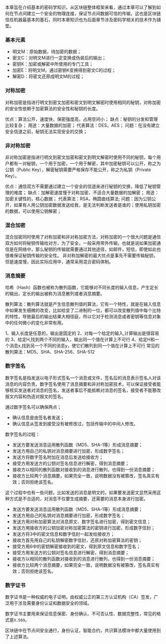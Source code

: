 本章旨在介绍基本的密码学知识，从区块链整体框架来看，通过本章可以了解到如何在节点间建立一个安全的物理连接，保证节点间数据可信的传输，这也是区块链信任机器最基本的基石，同时本章知识也为后面章节涉及密码学相关的技术作为铺垫。

### 基本元素
- 明文M：原始数据，待加密的数据；
- 密文C：对明文M进行一定变换或伪装后的输出；
- 密钥K：加密或解密中所使用的专门工具；
- 加密E：将明文M，通过密钥K变换得到密文C的过程；
- 解密D：将密文还原成明文M的过程；

### 对称加密
对称加密是指进行明文到密文加密和密文到明文解密时使用相同的秘钥，对称加密的安全性依赖于加密算法的安全性和秘钥的长度。

优点：算法公开，速度快，保密强度高，占用空间小；
缺点：秘钥的分发和管理比较复杂；
用途：大量数据的加密；
代表算法：DES，AES；
问题：在没有建立安全信道之前，秘钥无法实现安全的交换；

### 非对称加密
非对称加密是指进行明文到密文加密和密文到明文解密时使用不同的秘钥，每个用户都有一对秘钥，一个用于加密，一个用于解密，其中加密秘钥可以公开，称之为公钥（Public Key），解密秘钥需要严格保存不能公开，称之为私钥（Private Key）。


优点：通信双方不需要通过建立一个安全的信道来进行秘钥的交换，降低了秘钥管理的难度；
缺点：加解密速度慢于对称加密，不适合大量数据的加解密；
用途：加密关键性的，核心数据；
代表算法：RSA，椭圆曲线算法;
问题：因为公钥公开，如果有人用公钥加密数据发送给我，是无法判断发送者是谁的；使用私钥加密的数据，可以使用公钥解密；

### 混合加密
混合加密同时使用了对称加密和非对称加密方法，对称加密的一个很大问题是通信双方如何将秘钥传输给对方，为了安全，一般采用带外传输，也就是说如果加密通信是在网络中，那么秘钥的传输就需要通过其他途径，如邮件，短信，即使如此也很难保证秘钥传输的安全性。
非对称加解密的最大优点是事先不需要传输秘钥，但是速度慢，因此实际应用中，通常采用混合密码体制。

### 消息摘要
哈希（Hash）函数也被称为散列函数，它能够对不同长度的输入信息，产生定长的输出，定长的输出被称为消息散列或者消息摘要。

散列算法：散列算法就是产生信息散列值的算法，它有一个特性，就是在输入信息中如果发生细微的改变，比如给变了二进制的一位，都可以改变散列值中每个比特的特性，导致最后的输出结果大相径庭，所以它对于检测消息或者密钥等信息对象中的任何微小的变化非常有用。

1、输入长度是任意的，输出是固定的
2、对每一个给定的输入,计算输出是很容易的
3、给定H,找到两个不同的输入，输出同一个值在计算上不可行
4、给定H和一个消息x,找到另一个不同的消息y，使它们散列到同一个值在计算上不可行
常见的散列算法：MD5、SHA、SHA-256、SHA-512

### 数字签名
数字签名是指发送以电子形式签名一个消息或文件，签名后的消息表示签名人对该消息的内容负责。数字签名使用了消息摘要和非对称加密技术，可以保证接受者能够核实发送者对消息的签名，发送者事后不能抵赖对消息的签名，接受者不能篡改报文内容和伪造对报文的签名。

通过数字签名可以确保两点；
- 确认信息是由签名者发送；
- 确认信息从签发到接受没有被修改过，包括传输中的中间人修改。

数字签名的过程：
- 发送方要发送消息运用散列函数（MD5、SHA-1等）形成消息摘要；
- 发送方用自己的私钥对消息摘要进行加密，形成数字签名；
- 发送方将数字签名附加在消息后发送给接收方；
- 接受方用发送方的公钥对签名信息进行解密，得到消息摘要；
- 接收方以相同的散列函数对接收到的消息进行散列，也得到一份消息摘要；
- 接收方比较两个消息摘要，如果完全一致，说明数据没有被篡改，签名真实有效；否则拒绝该签名。

这个过程中也有一些问题，比如发送的消息是明文的，如果要发送密文显然采用这种方式是不合适的，对消息不仅要生成摘要，还需要的消息本身进行加密。
- 发送方要发送消息运用散列函数（MD5、SHA-1等）形成消息摘要；
- 发送方用自己的私钥对消息摘要进行加密，形成数字签名；
- 发送方用对称加密算法对消息原文、数字签名进行加密，得到密文信息；
- 发送方用接收方的公钥加密对称加密算法的密钥进行加密，形成数字信封；
- 发送方将3中的密文信息和数字信封一起发给接收方；
- 接收方首先用自己的私钥解密数字信封，还原对称加密算法的密钥；
- 接受方用6中的密钥解密接收到的密文，得到原文信息和数字签名；
- 接受方用发送方的公钥对签名信息进行解密，得到消息摘要；
- 接收方以相同的散列函数对接收到的消息进行散列，也得到一份消息摘要；
- 接收方比较两个消息摘要，如果完全一致，说明数据没有被篡改，签名真实有效；否则拒绝该签名。

### 数字证书
数字证书是一种权威的电子证明，由权威公正的第三方认证机构（CA）签发，广泛用于涉及需要身份认证和数据安全的领域。

数字证书主要用来保证信息保密、身份确认、不可否认性、数据完整性，常见的格式是`X.509`。

区块链中在节点间安全通行，身份认证，智能合约，共识算法模块中都大量使用到了上述算法。
